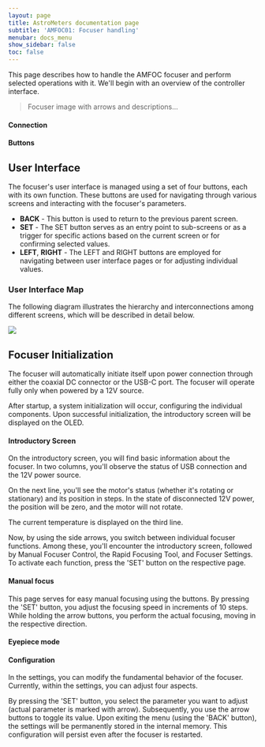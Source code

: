 ```yaml
---
layout: page
title: AstroMeters documentation page
subtitle: 'AMFOC01: Focuser handling'
menubar: docs_menu
show_sidebar: false
toc: false
---
```



This page describes how to handle the AMFOC focuser and perform selected operations with it. We'll begin with an overview of the controller interface.

> Focuser image with arrows and descriptions...

#### Connection

#### Buttons

## User Interface
The focuser's user interface is managed using a set of four buttons, each with its own function. These buttons are used for navigating through various screens and interacting with the focuser's parameters.

* **BACK** - This button is used to return to the previous parent screen.
* **SET** - The SET button serves as an entry point to sub-screens or as a trigger for specific actions based on the current screen or for confirming selected values.
* **LEFT**, **RIGHT** - The LEFT and RIGHT buttons are employed for navigating between user interface pages or for adjusting individual values.

### User Interface Map
The following diagram illustrates the hierarchy and interconnections among different screens, which will be described in detail below.


[![](https://mermaid.ink/img/pako:eNp9kVFrgzAUhf9KyFME3cMeZQyK67CwKKxPG75c4tWGaSJptHSl_32x0Q0dNA8hnPsdzgn3QoUukca0avRJHMBY8vZeKOLOju2UtBIa-Q1WahWQKHomKUt1i6SDGgPP-ZtzxkH10JBWD9iisgF5ih5Ghwe2H1u2PWMnUeBxnnHuh0nGEq0qWfdmyvJzZyrUHOA0J23-J5GIgLjZfqMmdhG6xjaeG3OSNSgWbaaSf_z-Lk8eZ0c29Ujy7HX5w3WZ1JM5ywc0g8ST02lIWzQtyNIt6DJyBbUH9-WCxu5ZgvkqaKGujoPe6v1ZCRpb02NI-64Eiy8SagMtjStojk7FUlptuN_4bfEh7UB9aj0z1x8SNqJR?type=png)](https://mermaid.live/edit#pako:eNp9kVFrgzAUhf9KyFME3cMeZQyK67CwKKxPG75c4tWGaSJptHSl_32x0Q0dNA8hnPsdzgn3QoUukca0avRJHMBY8vZeKOLOju2UtBIa-Q1WahWQKHomKUt1i6SDGgPP-ZtzxkH10JBWD9iisgF5ih5Ghwe2H1u2PWMnUeBxnnHuh0nGEq0qWfdmyvJzZyrUHOA0J23-J5GIgLjZfqMmdhG6xjaeG3OSNSgWbaaSf_z-Lk8eZ0c29Ujy7HX5w3WZ1JM5ywc0g8ST02lIWzQtyNIt6DJyBbUH9-WCxu5ZgvkqaKGujoPe6v1ZCRpb02NI-64Eiy8SagMtjStojk7FUlptuN_4bfEh7UB9aj0z1x8SNqJR)


## Focuser Initialization
The focuser will automatically initiate itself upon power connection through either the coaxial DC connector or the USB-C port. The focuser will operate fully only when powered by a 12V source.

After startup, a system initialization will occur, configuring the individual components. Upon successful initialization, the introductory screen will be displayed on the OLED.

#### Introductory Screen
On the introductory screen, you will find basic information about the focuser. In two columns, you'll observe the status of USB connection and the 12V power source.

On the next line, you'll see the motor's status (whether it's rotating or stationary) and its position in steps. In the state of disconnected 12V power, the position will be zero, and the motor will not rotate.

The current temperature is displayed on the third line.


Now, by using the side arrows, you switch between individual focuser functions. Among these, you'll encounter the introductory screen, followed by Manual Focuser Control, the Rapid Focusing Tool, and Focuser Settings. To activate each function, press the 'SET' button on the respective page.


#### Manual focus
This page serves for easy manual focusing using the buttons. By pressing the 'SET' button, you adjust the focusing speed in increments of 10 steps. While holding the arrow buttons, you perform the actual focusing, moving in the respective direction.

#### Eyepiece mode


#### Configuration
In the settings, you can modify the fundamental behavior of the focuser. Currently, within the settings, you can adjust four aspects.

By pressing the 'SET' button, you select the parameter you want to adjust (actual parameter is marked with arrow). Subsequently, you use the arrow buttons to toggle its value. Upon exiting the menu (using the 'BACK' button), the settings will be permanently stored in the internal memory. This configuration will persist even after the focuser is restarted.